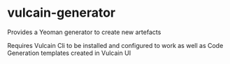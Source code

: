 # vulcain-generator
Provides a Yeoman generator to create new artefacts

Requires Vulcain Cli to be installed and configured to work as well as Code Generation templates created in Vulcain UI  
